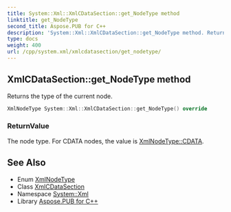 ```yaml
---
title: System::Xml::XmlCDataSection::get_NodeType method
linktitle: get_NodeType
second_title: Aspose.PUB for C++
description: 'System::Xml::XmlCDataSection::get_NodeType method. Returns the type of the current node in C++.'
type: docs
weight: 400
url: /cpp/system.xml/xmlcdatasection/get_nodetype/
---
```

## XmlCDataSection::get_NodeType method


Returns the type of the current node.

```cpp
XmlNodeType System::Xml::XmlCDataSection::get_NodeType() override
```


### ReturnValue

The node type. For CDATA nodes, the value is [XmlNodeType::CDATA](../../xmlnodetype/).

## See Also

* Enum [XmlNodeType](../../xmlnodetype/)
* Class [XmlCDataSection](../)
* Namespace [System::Xml](../../)
* Library [Aspose.PUB for C++](../../../)
